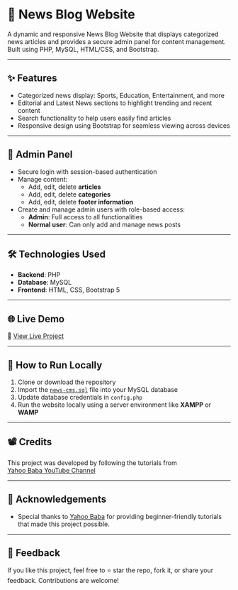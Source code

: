 # 📰 News Blog Website

A dynamic and responsive News Blog Website that displays categorized news articles and provides a secure admin panel for content management. Built using PHP, MySQL, HTML/CSS, and Bootstrap.

---

## ✨ Features

- Categorized news display: Sports, Education, Entertainment, and more
- Editorial and Latest News sections to highlight trending and recent content
- Search functionality to help users easily find articles
- Responsive design using Bootstrap for seamless viewing across devices

---

## 🔐 Admin Panel

- Secure login with session-based authentication
- Manage content:
  - Add, edit, delete **articles**
  - Add, edit, delete **categories**
  - Add, edit, delete **footer information**
- Create and manage admin users with role-based access:
  - **Admin**: Full access to all functionalities
  - **Normal user**: Can only add and manage news posts

---

## 🛠️ Technologies Used

- **Backend**: PHP
- **Database**: MySQL
- **Frontend**: HTML, CSS, Bootstrap 5

---

## 🌐 Live Demo

🔗 [View Live Project](https://srushti-news-cms.infinityfreeapp.com)

---

## 📝 How to Run Locally

1. Clone or download the repository
2. Import the [`news-cms.sql`](database/news-cms.sql) file into your MySQL database
3. Update database credentials in `config.php`
4. Run the website locally using a server environment like **XAMPP** or **WAMP**

---

## 📽️ Credits

This project was developed by following the tutorials from  
[Yahoo Baba YouTube Channel](https://www.youtube.com/@YahooBaba)

---

## 🙏 Acknowledgements

- Special thanks to [Yahoo Baba](https://www.youtube.com/@YahooBaba) for providing beginner-friendly tutorials that made this project possible.

---

## 💬 Feedback

If you like this project, feel free to ⭐ star the repo, fork it, or share your feedback. Contributions are welcome!
